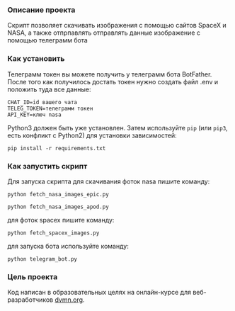 ### Описание проекта

Скрипт позволяет скачивать изображения с помощью сайтов SpaceX и NASA, а также отпрпавлять отправлять данные изображение с помощью телеграмм бота

### Как установить

Телеграмм токен вы можете получить у телеграмм бота BotFather. После того как получилось достать токен нужно создать файл .env и положить туда все данные:
```
CHAT_ID=id вашего чата
TELEG_TOKEN=телеграмм токен
API_KEY=ключ nasa
```

Python3 должен быть уже установлен.
Затем используйте `pip` (или `pip3`, есть конфликт с Python2) для установки зависимостей:
```
pip install -r requirements.txt
```

### Как запустить скрипт

Для запуска скрипта для скачивания фоток nasa пишите команду:
```
python fetch_nasa_images_epic.py

python fetch_nasa_images_apod.py
```
для фоток spacex пишите команду:
```
python fetch_spacex_images.py
```
для запуска бота используйте команду:
```
python telegram_bot.py
```

### Цель проекта

Код написан в образовательных целях на онлайн-курсе для веб-разработчиков [dvmn.org](https://dvmn.org/).